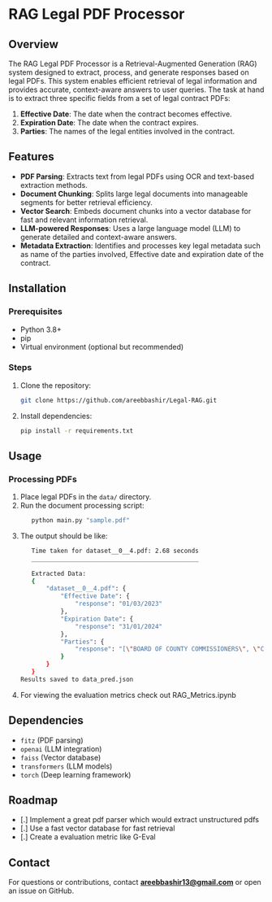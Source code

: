 #  RAG Legal PDF Processor

## Overview
The RAG Legal PDF Processor is a Retrieval-Augmented Generation (RAG) system designed to extract, process, and generate responses based on legal PDFs. This system enables efficient retrieval of legal information and provides accurate, context-aware answers to user queries.
The task at hand is to extract three specific fields from a set of legal contract PDFs:
1.	**Effective Date**: The date when the contract becomes effective.
2.	**Expiration Date**: The date when the contract expires.
3.	**Parties**: The names of the legal entities involved in the contract.


## Features
- **PDF Parsing**: Extracts text from legal PDFs using OCR and text-based extraction methods.
- **Document Chunking**: Splits large legal documents into manageable segments for better retrieval efficiency.
- **Vector Search**: Embeds document chunks into a vector database for fast and relevant information retrieval.
- **LLM-powered Responses**: Uses a large language model (LLM) to generate detailed and context-aware answers.
- **Metadata Extraction**: Identifies and processes key legal metadata such as name of the parties involved, Effective date and expiration date of the contract.

## Installation
### Prerequisites
- Python 3.8+
- pip
- Virtual environment (optional but recommended)

### Steps
1. Clone the repository:
   ```sh
   git clone https://github.com/areebbashir/Legal-RAG.git
   ```
2. Install dependencies:
   ```sh
   pip install -r requirements.txt
   ```

## Usage
### Processing PDFs
1. Place legal PDFs in the `data/` directory.
2. Run the document processing script:
   ```sh
      python main.py "sample.pdf"
   ```
3. The output should be like:
   ```sh
      Time taken for dataset__0__4.pdf: 2.68 seconds
      ______________________________________________
      
      Extracted Data:
      {
          "dataset__0__4.pdf": {
              "Effective Date": {
                  "response": "01/03/2023"
              },
              "Expiration Date": {
                  "response": "31/01/2024"
              },
              "Parties": {
                  "response": "[\"BOARD OF COUNTY COMMISSIONERS\", \"CONSULTANT\"]"
              }
          }
      }
   Results saved to data_pred.json
   ```
4. For viewing the evaluation metrics check out RAG_Metrics.ipynb


## Dependencies
- `fitz` (PDF parsing)
- `openai` (LLM integration)
- `faiss` (Vector database)
- `transformers` (LLM models)
- `torch` (Deep learning framework)

## Roadmap
- [.] Implement a great pdf parser which would extract unstructured pdfs
- [.] Use a fast vector database for fast retrieval
- [.] Create a evaluation metric like G-Eval


## Contact
For questions or contributions, contact **areebbashir13@gmail.com** or open an issue on GitHub.


